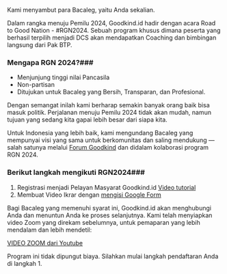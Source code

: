 Kami menyambut para Bacaleg, yaitu Anda sekalian.

Dalam rangka menuju Pemilu 2024, Goodkind.id hadir dengan acara Road to Good Nation - #RGN2024. Sebuah program khusus dimana peserta yang berhasil terpilih menjadi DCS akan mendapatkan Coaching dan bimbingan langsung dari Pak BTP.

### Mengapa RGN 2024?###
- Menjunjung tinggi nilai Pancasila
- Non-partisan
- Ditujukan untuk Bacaleg yang Bersih, Transparan, dan Profesional.

Dengan semangat inilah kami berharap semakin banyak orang baik bisa masuk politik. Perjalanan menuju Pemilu 2024 tidak akan mudah, namun tujuan yang sedang kita gapai lebih besar dari siapa kita.

Untuk Indonesia yang lebih baik, kami mengundang Bacaleg yang mempunyai visi yang sama untuk berkomunitas dan saling mendukung — salah satunya melalui [Forum Goodkind](https://goodkind.id/forum) dan didalam kolaborasi program RGN 2024. 

### Berikut langkah mengikuti RGN2024###
1. Registrasi menjadi Pelayan Masyarat Goodkind.id [Video tutorial](url)
2. Membuat Video Ikrar dengan [mengisi Google Form](url)

Bagi Bacaleg yang memenuhi syarat ini, Goodkind.id akan menghubungi Anda dan menuntun Anda ke proses selanjutnya. Kami telah menyiapkan video Zoom yang direkam sebelumnya, untuk pemaparan yang lebih mendalam dan lebih mendetil:

[VIDEO ZOOM dari Youtube](url)

Program ini tidak dipungut biaya. Silahkan mulai langkah pendaftaran Anda di langkah 1.
